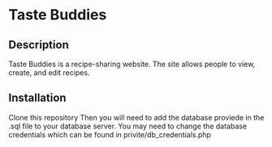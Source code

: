 # Taste Buddies

## Description
Taste Buddies is a recipe-sharing website. The site allows people to view, create, and edit recipes. 

## Installation
Clone this repository
Then you will need to add the database proviede in the .sql file to your database server.
You may need to change the database credentials which can be found in privite/db_credentials.php
